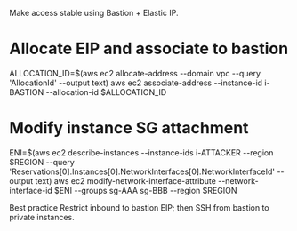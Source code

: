 Make access stable using Bastion + Elastic IP.

# Allocate EIP and associate to bastion
ALLOCATION_ID=$(aws ec2 allocate-address --domain vpc --query 'AllocationId' --output text)
aws ec2 associate-address --instance-id i-BASTION --allocation-id $ALLOCATION_ID

# Modify instance SG attachment
ENI=$(aws ec2 describe-instances --instance-ids i-ATTACKER --region $REGION --query 'Reservations[0].Instances[0].NetworkInterfaces[0].NetworkInterfaceId' --output text)
aws ec2 modify-network-interface-attribute --network-interface-id $ENI --groups sg-AAA sg-BBB --region $REGION

Best practice
Restrict inbound to bastion EIP; then SSH from bastion to private instances.
